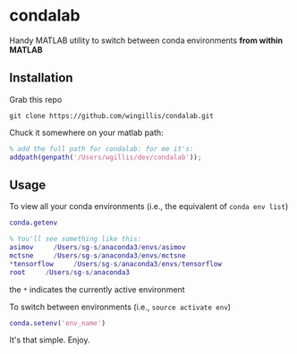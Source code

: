 # condalab

Handy MATLAB utility to switch between conda environments **from within MATLAB**

## Installation

Grab this repo
```
git clone https://github.com/wingillis/condalab.git
```
Chuck it somewhere on your matlab path:
```matlab
% add the full path for condalab: for me it's:
addpath(genpath('/Users/wgillis/dev/condalab'));
```

## Usage

To view all your conda environments (i.e., the equivalent of `conda env list`)

```matlab
conda.getenv

% You'll see something like this:
asimov     /Users/sg-s/anaconda3/envs/asimov
mctsne     /Users/sg-s/anaconda3/envs/mctsne
*tensorflow     /Users/sg-s/anaconda3/envs/tensorflow
root     /Users/sg-s/anaconda3
```
the `*` indicates the currently active environment

To switch between environments (i.e., `source activate env`)

```matlab
conda.setenv('env_name')

```

It's that simple. Enjoy.
